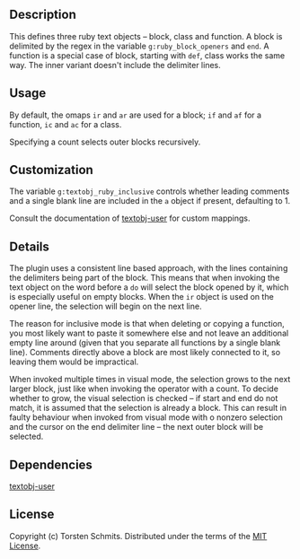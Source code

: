 ## Description

This defines three ruby text objects – block, class and function.
A block is delimited by the regex in the variable `g:ruby_block_openers` and
`end`.
A function is a special case of block, starting with `def`, class works the
same way.
The inner variant doesn't include the delimiter lines.

## Usage

By default, the omaps `ir` and `ar` are used for a block; `if` and `af` for a
function, `ic` and `ac` for a class.

Specifying a count selects outer blocks recursively.

## Customization

The variable `g:textobj_ruby_inclusive` controls whether leading comments and a
single blank line are included in the `a` object if present, defaulting to 1.

Consult the documentation of [textobj-user][1] for custom mappings.

## Details

The plugin uses a consistent line based approach, with the lines containing the
delimiters being part of the block.
This means that when invoking the text object on the word before a `do` will
select the block opened by it, which is especially useful on empty blocks.
When the `ir` object is used on the opener line, the selection will begin on
the next line.

The reason for inclusive mode is that when deleting or copying a function, you
most likely want to paste it somewhere else and not leave an additional empty
line around (given that you separate all functions by a single blank line).
Comments directly above a block are most likely connected to it, so leaving
them would be impractical.

When invoked multiple times in visual mode, the selection grows to the next
larger block, just like when invoking the operator with a count.
To decide whether to grow, the visual selection is checked – if start and end
do not match, it is assumed that the selection is already a block.
This can result in faulty behaviour when invoked from visual mode with o
nonzero selection and the cursor on the end delimiter line – the next outer
block will be selected.

## Dependencies

[textobj-user][1]

## License

Copyright (c) Torsten Schmits. Distributed under the terms of the [MIT
License][2].

[1]: https://github.com/kana/vim-textobj-user 'textobj-user'
[2]: http://opensource.org/licenses/MIT 'mit license'

